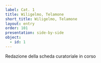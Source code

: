 ```yaml
---
label: Cat. 1
title: Wiligelmo, Telamone
short_title: Wiligelmo, Telamone
layout: entry
order: 101
presentation: side-by-side
object:
  - id: 1
---
```


Redazione della scheda curatoriale in corso
